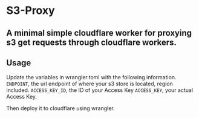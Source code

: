 # S3-Proxy
## A minimal simple cloudflare worker for proxying s3 get requests through cloudflare workers.

## Usage
Update the variables in wrangler.toml with the following information.
`ENDPOINT`, the url endpoint of where your s3 store is located, region included.
`ACCESS_KEY_ID`, the ID of your Access Key
`ACCESS_KEY`, your actual Access Key.

Then deploy it to cloudflare using wrangler.